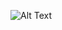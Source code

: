 
![Alt Text](http://www.sheawong.com/wp-content/uploads/2013/08/keephatin.gif)
<blockquote class="imgur-embed-pub" lang="en" data-id="a/gysgs"><a href="//imgur.com/gysgs"></a></blockquote><script async src="//s.imgur.com/min/embed.js" charset="utf-8"></script>